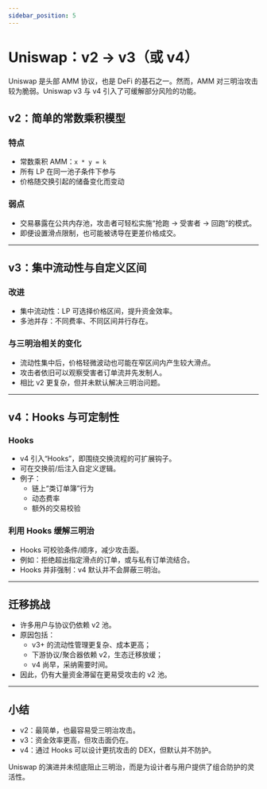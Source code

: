 ```yaml
---
sidebar_position: 5
---
```


# Uniswap：v2 → v3（或 v4）

Uniswap 是头部 AMM 协议，也是 DeFi 的基石之一。然而，AMM 对三明治攻击较为脆弱。Uniswap v3 与 v4 引入了可缓解部分风险的功能。

## v2：简单的常数乘积模型
### 特点
- 常数乘积 AMM：`x * y = k`  
- 所有 LP 在同一池子条件下参与  
- 价格随交换引起的储备变化而变动  

### 弱点
- 交易暴露在公共内存池，攻击者可轻松实施“抢跑 → 受害者 → 回跑”的模式。  
- 即便设置滑点限制，也可能被诱导在更差价格成交。  

---

## v3：集中流动性与自定义区间
### 改进
- 集中流动性：LP 可选择价格区间，提升资金效率。  
- 多池并存：不同费率、不同区间并行存在。  

### 与三明治相关的变化
- 流动性集中后，价格轻微波动也可能在窄区间内产生较大滑点。  
- 攻击者依旧可以观察受害者订单流并先发制人。  
- 相比 v2 更复杂，但并未默认解决三明治问题。  

---

## v4：Hooks 与可定制性
### Hooks
- v4 引入“Hooks”，即围绕交换流程的可扩展钩子。  
- 可在交换前/后注入自定义逻辑。  
- 例子：
  - 链上“类订单簿”行为
  - 动态费率
  - 额外的交易校验  

### 利用 Hooks 缓解三明治
- Hooks 可校验条件/顺序，减少攻击面。  
- 例如：拒绝超出指定滑点的订单，或与私有订单流结合。  
- Hooks 并非强制：v4 默认并不会屏蔽三明治。  

---

## 迁移挑战
- 许多用户与协议仍依赖 v2 池。  
- 原因包括：  
  - v3+ 的流动性管理更复杂、成本更高；  
  - 下游协议/聚合器依赖 v2，生态迁移放缓；  
  - v4 尚早，采纳需要时间。  
- 因此，仍有大量资金滞留在更易受攻击的 v2 池。  

---

## 小结
- v2：最简单，也最容易受三明治攻击。  
- v3：资金效率更高，但攻击面仍在。  
- v4：通过 Hooks 可以设计更抗攻击的 DEX，但默认并不防护。  

Uniswap 的演进并未彻底阻止三明治，而是为设计者与用户提供了组合防护的灵活性。
